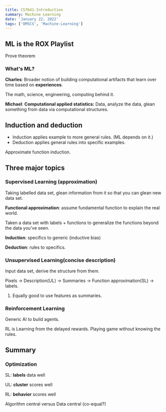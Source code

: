 ```yaml
---
title: CS7641-Introduction
summary: Machine Learning
date: 'January 22, 2022'
tags: ['OMSCS', 'Machine-Learning']
---
```


## ML is the ROX Playlist

Prove theorem

### What's ML?

**Charles**: Broader notion of building computational artifacts that learn over time based on **experiences**.

The math, science, engineering, computing behind it.

**Michael**: **Computational applied statistics:**  Data, analyze the data, glean something from data via computational structures.

## Induction and deduction

* Induction applies example to more general rules. (ML depends on it.)
* Deduction applies general rules into specific examples.

Approximate function induction.

## Three major topics

### Supervised Learning (approximation)

Taking labelled data set, glean information from it so that you can glean new data set.

**Functional approximation**: assume fundamental function to explain the real world.

Taken a data set with labels + functions to generalize the functions beyond the data you've seen.

**Induction**: specifics to generic (inductive bias)

**Deduction**: rules to specifics.

### Unsupervised Learning(concise description)

Input data set, derive the structure from them.

Pixels -> Description(UL) -> Summaries -> Function approximation(SL) -> labels.

1. Equally good to use features as summaries.

### Reinforcement  Learning

Generic AI to build agents.

RL is Learning from the delayed rewards. Playing game without knowing the rules.

## Summary

### Optimization

SL: **labels** data well

UL: **cluster** scores well

RL: **behavior** scores well

Algorithm central versus Data central (co-equal?)
